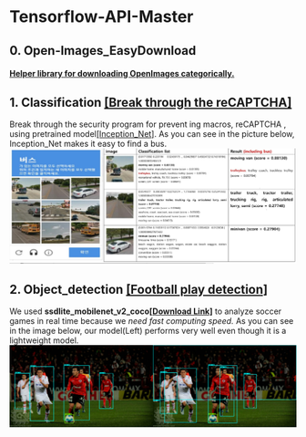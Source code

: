 # Tensorflow-API-Master
## 0. Open-Images_EasyDownload 
#### <a href="https://github.com/HwangToeMat/Open-Images_EasyDownload">Helper library for downloading OpenImages categorically.</a>

## 1. Classification <a href="https://github.com/HwangToeMat/Tensorflow-API-HTM/blob/master/1.classification/reCAPTCHA_classification.ipynb">[Break through the reCAPTCHA]</a>
Break through the security program for prevent ing macros, reCAPTCHA , using pretrained model<a href='http://download.tensorflow.org/models/image/imagenet/inception-2015-12-05.tgz'>[Inception_Net]</a>.
As you can see in the picture below, Inception_Net makes it easy to find a bus.
![image1](/1.classification/image/image0.jpg)

## 2. Object_detection <a href="https://github.com/HwangToeMat/Tensorflow-API-HTM/blob/master/2.object_detection">[Football play detection]</a>
We used **ssdlite_mobilenet_v2_coco<a href="http://download.tensorflow.org/models/object_detection/ssdlite_mobilenet_v2_coco_2018_05_09.tar.gz">[Download Link]</a>** to analyze soccer games in real time because we *need fast computing speed.* As you can see in the image below, our model(Left) performs very well even though it is a lightweight model.
![result3](/2.object_detection/images/result3.png)
